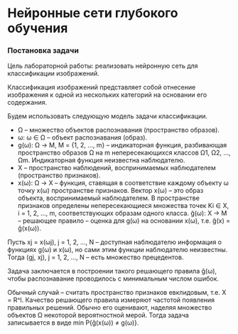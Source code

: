 # Нейронные сети глубокого обучения

###	Постановка задачи

Цель лабораторной работы: реализовать нейронную сеть для классификации изображений.

Классификация изображений представляет собой отнесение изображения к одной из нескольких категорий на основании его содержания. 

Будем использовать следующую модель задачи классификации.
* Ω – множество объектов распознавания (пространство образов).
* ω: ω ∈ Ω – объект распознавания (образ).
* g(ω): Ω → M, M = {1, 2, …, m} – индикаторная функция, разбивающая пространство образов Ω на m непересекающихся классов Ω1, Ω2, …, Ωm. Индикаторная функция неизвестна наблюдателю.
* X – пространство наблюдений, воспринимаемых наблюдателем (пространство признаков).
* x(ω): Ω → X – функция, ставящая в соответствие каждому объекту ω точку x(ω) пространстве признаков. Вектор x(ω) – это образ объекта, воспринимаемый наблюдателем. В пространстве признаков определены непересекающиеся множества точек Ki ∈ X, i = 1, 2, …, m, соответствующих образам одного класса.
ĝ(ω): X → M – решающее правило – оценка для g(ω) на основании x(ω), т.е. ĝ(x) = ĝ(x(ω)).

Пусть xj = x(ωj), j = 1, 2, …, N – доступная наблюдателю информация о функциях g(ω) и x(ω), но сами этим функции наблюдателю неизвестны. Тогда (gj, xj), j = 1, 2, …, N – есть множество прецедентов.

Задача заключается в построении такого решающего правила ĝ(ω), чтобы распознавание проводилось с минимальным числом ошибок.

Обычный случай – считать пространство признаков евклидовым, т.е. X = R^l. Качество решающего правила измеряют частотой появления правильных решений. Обычно его оценивают, наделяя множество объектов Ω некоторой вероятностной мерой. Тогда задача записывается в виде min P{ĝ(x(ω)) ≠ g(ω)}.

